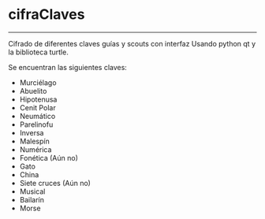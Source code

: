 # cifraClaves
___________________________________________________________
Cifrado de diferentes claves guías y scouts con interfaz
Usando python qt y la biblioteca turtle.

Se encuentran las siguientes claves:

  - Murciélago   
  - Abuelito
  - Hipotenusa
  - Cenit Polar
  - Neumático
  - Parelinofu
  - Inversa
  - Malespín
  - Numérica
  - Fonética (Aún no)
  - Gato
  - China
  - Siete cruces (Aún no)
  - Musical
  - Bailarín 
  - Morse
